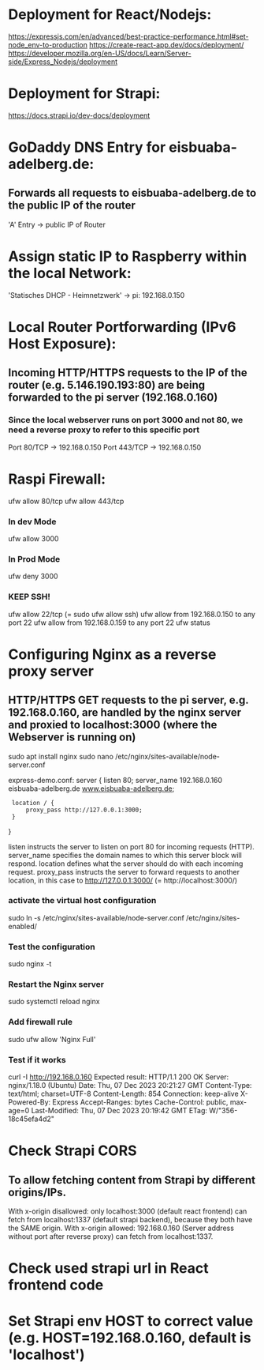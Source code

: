 # Deployment for React/Nodejs:
https://expressjs.com/en/advanced/best-practice-performance.html#set-node_env-to-production 
https://create-react-app.dev/docs/deployment/
https://developer.mozilla.org/en-US/docs/Learn/Server-side/Express_Nodejs/deployment

# Deployment for Strapi:
https://docs.strapi.io/dev-docs/deployment

# GoDaddy DNS Entry for eisbuaba-adelberg.de:
## Forwards all requests to eisbuaba-adelberg.de to the public IP of the router
'A' Entry -> public IP of Router

# Assign static IP to Raspberry within the local Network:
'Statisches DHCP - Heimnetzwerk' -> pi: 192.168.0.150

# Local Router Portforwarding (IPv6 Host Exposure):
## Incoming HTTP/HTTPS requests to the IP of the router (e.g. 5.146.190.193:80) are being forwarded to the pi server (192.168.0.160)
### Since the local webserver runs on port 3000 and not 80, we need a reverse proxy to refer to this specific port 
Port 80/TCP -> 192.168.0.150
Port 443/TCP -> 192.168.0.150

# Raspi Firewall:
ufw allow 80/tcp
ufw allow 443/tcp
### In dev Mode
ufw allow 3000
### In Prod Mode
ufw deny 3000
### KEEP SSH!
ufw allow 22/tcp (= sudo ufw allow ssh)
ufw allow from 192.168.0.150 to any port 22
ufw allow from 192.168.0.159 to any port 22
ufw status

# Configuring Nginx as a reverse proxy server
## HTTP/HTTPS GET requests to the pi server, e.g. 192.168.0.160, are handled by the nginx server and proxied to localhost:3000 (where the Webserver is running on)
sudo apt install nginx
sudo nano /etc/nginx/sites-available/node-server.conf

express-demo.conf:
server {
     listen 80;
     server_name 192.168.0.160 eisbuaba-adelberg.de www.eisbuaba-adelberg.de;

     location / {
         proxy_pass http://127.0.0.1:3000;
     }
}

listen instructs the server to listen on port 80 for incoming requests (HTTP).
server_name specifies the domain names to which this server block will respond.
location defines what the server should do with each incoming request.
proxy_pass instructs the server to forward requests to another location, in this case to http://127.0.0.1:3000/ (= http://localhost:3000/)

### activate the virtual host configuration
sudo ln -s /etc/nginx/sites-available/node-server.conf /etc/nginx/sites-enabled/

### Test the configuration
sudo nginx -t

### Restart the Nginx server
sudo systemctl reload nginx

### Add firewall rule
sudo ufw allow 'Nginx Full'

### Test if it works
curl -I http://192.168.0.160
Expected result:
    HTTP/1.1 200 OK
    Server: nginx/1.18.0 (Ubuntu)
    Date: Thu, 07 Dec 2023 20:21:27 GMT
    Content-Type: text/html; charset=UTF-8
    Content-Length: 854
    Connection: keep-alive
    X-Powered-By: Express
    Accept-Ranges: bytes
    Cache-Control: public, max-age=0
    Last-Modified: Thu, 07 Dec 2023 20:19:42 GMT
    ETag: W/"356-18c45efa4d2"

# Check Strapi CORS
## To allow fetching content from Strapi by different origins/IPs.
With x-origin disallowed: only localhost:3000 (default react frontend) can fetch from localhost:1337 (default strapi backend), because they both have the SAME origin.
With x-origin allowed: 192.168.0.160 (Server address without port after reverse proxy) can fetch from localhost:1337.

# Check used strapi url in React frontend code

# Set Strapi env HOST to correct value (e.g. HOST=192.168.0.160, default is 'localhost')






